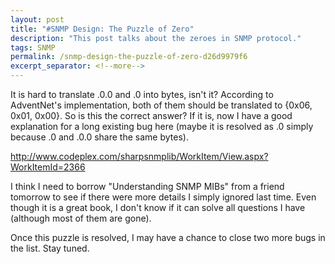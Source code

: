 ```yaml
---
layout: post
title: "#SNMP Design: The Puzzle of Zero"
description: "This post talks about the zeroes in SNMP protocol."
tags: SNMP
permalink: /snmp-design-the-puzzle-of-zero-d26d9979f6
excerpt_separator: <!--more-->
---
```

It is hard to translate .0.0 and .0 into bytes, isn't it? According to AdventNet's implementation, both of them should be translated to {0x06, 0x01, 0x00}. So is this the correct answer? If it is, now I have a good explanation for a long existing bug here (maybe it is resolved as .0 simply because .0 and .0.0 share the same bytes).

http://www.codeplex.com/sharpsnmplib/WorkItem/View.aspx?WorkItemId=2366

I think I need to borrow "Understanding SNMP MIBs" from a friend tomorrow to see if there were more details I simply ignored last time. Even though it is a great book, I don't know if it can solve all questions I have (although most of them are gone).

Once this puzzle is resolved, I may have a chance to close two more bugs in the list. Stay tuned.
<!--more-->